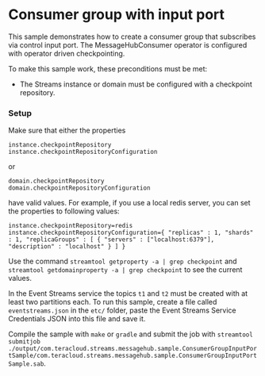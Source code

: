# Consumer group with input port

This sample demonstrates how to create a consumer group that subscribes via control input port.
The MessageHubConsumer operator is configured with operator driven checkpointing.

To make this sample work, these preconditions must be met:
* The Streams instance or domain must be configured with a checkpoint repository.


### Setup

Make sure that either the properties
```
instance.checkpointRepository
instance.checkpointRepositoryConfiguration
```
or
```
domain.checkpointRepository
domain.checkpointRepositoryConfiguration
```
have valid values. For example, if you use a local redis server, you can set the properties to following values:
```
instance.checkpointRepository=redis
instance.checkpointRepositoryConfiguration={ "replicas" : 1, "shards" : 1, "replicaGroups" : [ { "servers" : ["localhost:6379"], "description" : "localhost" } ] }
```
Use the command `streamtool getproperty -a | grep checkpoint` and `streamtool getdomainproperty -a | grep checkpoint` to see the current values.

In the Event Streams service the topics `t1` and `t2` must be created with at least two partitions each.
To run this sample, create a file called `eventstreams.json` in the `etc/` folder, paste the Event Streams Service Credentials JSON into this file and save it.

Compile the sample with `make` or `gradle` and submit the job with
`streamtool submitjob ./output/com.teracloud.streams.messagehub.sample.ConsumerGroupInputPortSample/com.teracloud.streams.messagehub.sample.ConsumerGroupInputPortSample.sab`.

